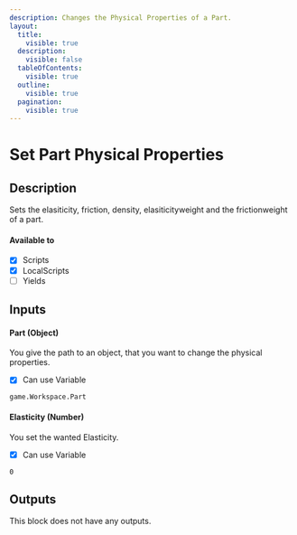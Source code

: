 ```yaml
---
description: Changes the Physical Properties of a Part.
layout:
  title:
    visible: true
  description:
    visible: false
  tableOfContents:
    visible: true
  outline:
    visible: true
  pagination:
    visible: true
---
```


# Set Part Physical Properties

## Description

Sets the elasiticity, friction, density, elasiticityweight and the frictionweight of a part.

#### Available to

* [x] Scripts
* [x] LocalScripts
* [ ] Yields

## Inputs

#### Part (Object)

You give the path to an object, that you want to change the physical properties.

* [x] Can use Variable

```
game.Workspace.Part
```

#### Elasticity (Number)

You set the wanted Elasticity.

* [x] Can use Variable

```
0
```

## Outputs

This block does not have any outputs.
